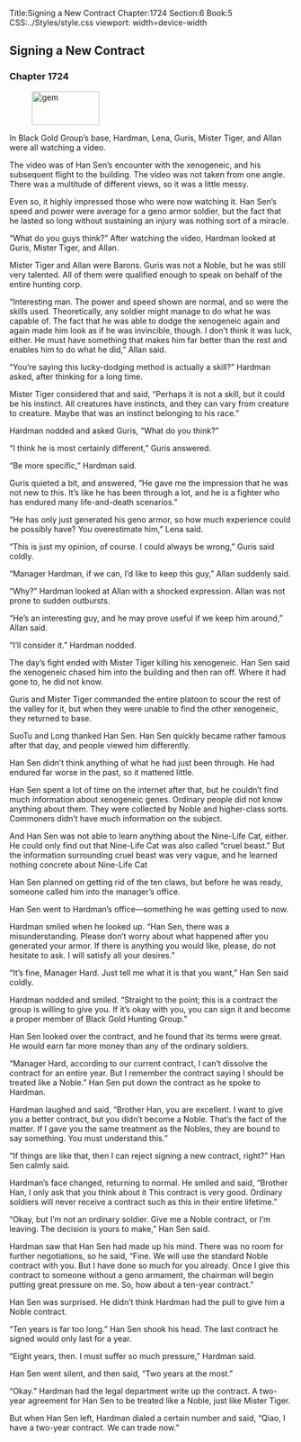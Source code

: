 Title:Signing a New Contract 
Chapter:1724 
Section:6 
Book:5 
CSS:../Styles/style.css 
viewport: width=device-width
  
## Signing a New Contract
### Chapter 1724
  
<figure>
	<img src="../Images/gem.gif" alt="gem" id="gem" width="120" height="60" />
</figure>
  

  
In Black Gold Group’s base, Hardman, Lena, Guris, Mister Tiger, and Allan were all watching a video.

The video was of Han Sen’s encounter with the xenogeneic, and his subsequent flight to the building. The video was not taken from one angle. There was a multitude of different views, so it was a little messy.

Even so, it highly impressed those who were now watching it. Han Sen’s speed and power were average for a geno armor soldier, but the fact that he lasted so long without sustaining an injury was nothing sort of a miracle.

“What do you guys think?” After watching the video, Hardman looked at Guris, Mister Tiger, and Allan.

Mister Tiger and Allan were Barons. Guris was not a Noble, but he was still very talented. All of them were qualified enough to speak on behalf of the entire hunting corp.

“Interesting man. The power and speed shown are normal, and so were the skills used. Theoretically, any soldier might manage to do what he was capable of. The fact that he was able to dodge the xenogeneic again and again made him look as if he was invincible, though. I don’t think it was luck, either. He must have something that makes him far better than the rest and enables him to do what he did,” Allan said.

“You’re saying this lucky-dodging method is actually a skill?” Hardman asked, after thinking for a long time.

Mister Tiger considered that and said, “Perhaps it is not a skill, but it could be his instinct. All creatures have instincts, and they can vary from creature to creature. Maybe that was an instinct belonging to his race.”

Hardman nodded and asked Guris, “What do you think?”

“I think he is most certainly different,” Guris answered.

“Be more specific,” Hardman said.

Guris quieted a bit, and answered, “He gave me the impression that he was not new to this. It’s like he has been through a lot, and he is a fighter who has endured many life-and-death scenarios.”

“He has only just generated his geno armor, so how much experience could he possibly have? You overestimate him,” Lena said.

“This is just my opinion, of course. I could always be wrong,” Guris said coldly.

“Manager Hardman, if we can, I’d like to keep this guy,” Allan suddenly said.

“Why?” Hardman looked at Allan with a shocked expression. Allan was not prone to sudden outbursts.

“He’s an interesting guy, and he may prove useful if we keep him around,” Allan said.

“I’ll consider it.” Hardman nodded.

The day’s fight ended with Mister Tiger killing his xenogeneic. Han Sen said the xenogeneic chased him into the building and then ran off. Where it had gone to, he did not know.

Guris and Mister Tiger commanded the entire platoon to scour the rest of the valley for it, but when they were unable to find the other xenogeneic, they returned to base.

SuoTu and Long thanked Han Sen. Han Sen quickly became rather famous after that day, and people viewed him differently.

Han Sen didn’t think anything of what he had just been through. He had endured far worse in the past, so it mattered little.

Han Sen spent a lot of time on the internet after that, but he couldn’t find much information about xenogeneic genes. Ordinary people did not know anything about them. They were collected by Noble and higher-class sorts. Commoners didn’t have much information on the subject.

And Han Sen was not able to learn anything about the Nine-Life Cat, either. He could only find out that Nine-Life Cat was also called “cruel beast.” But the information surrounding cruel beast was very vague, and he learned nothing concrete about Nine-Life Cat

Han Sen planned on getting rid of the ten claws, but before he was ready, someone called him into the manager’s office.

Han Sen went to Hardman’s office—something he was getting used to now.

Hardman smiled when he looked up. “Han Sen, there was a misunderstanding. Please don’t worry about what happened after you generated your armor. If there is anything you would like, please, do not hesitate to ask. I will satisfy all your desires.”

“It’s fine, Manager Hard. Just tell me what it is that you want,” Han Sen said coldly.

Hardman nodded and smiled. “Straight to the point; this is a contract the group is willing to give you. If it’s okay with you, you can sign it and become a proper member of Black Gold Hunting Group.”

Han Sen looked over the contract, and he found that its terms were great. He would earn far more money than any of the ordinary soldiers.

“Manager Hard, according to our current contract, I can’t dissolve the contract for an entire year. But I remember the contract saying I should be treated like a Noble.” Han Sen put down the contract as he spoke to Hardman.

Hardman laughed and said, “Brother Han, you are excellent. I want to give you a better contract, but you didn’t become a Noble. That’s the fact of the matter. If I gave you the same treatment as the Nobles, they are bound to say something. You must understand this.”

“If things are like that, then I can reject signing a new contract, right?” Han Sen calmly said.

Hardman’s face changed, returning to normal. He smiled and said, “Brother Han, I only ask that you think about it This contract is very good. Ordinary soldiers will never receive a contract such as this in their entire lifetime.”

“Okay, but I’m not an ordinary soldier. Give me a Noble contract, or I’m leaving. The decision is yours to make,” Han Sen said.

Hardman saw that Han Sen had made up his mind. There was no room for further negotiations, so he said, “Fine. We will use the standard Noble contract with you. But I have done so much for you already. Once I give this contract to someone without a geno armament, the chairman will begin putting great pressure on me. So, how about a ten-year contract.”

Han Sen was surprised. He didn’t think Hardman had the pull to give him a Noble contract.

“Ten years is far too long.” Han Sen shook his head. The last contract he signed would only last for a year.

“Eight years, then. I must suffer so much pressure,” Hardman said.

Han Sen went silent, and then said, “Two years at the most.”

“Okay.” Hardman had the legal department write up the contract. A two-year agreement for Han Sen to be treated like a Noble, just like Mister Tiger.

But when Han Sen left, Hardman dialed a certain number and said, “Qiao, I have a two-year contract. We can trade now.”